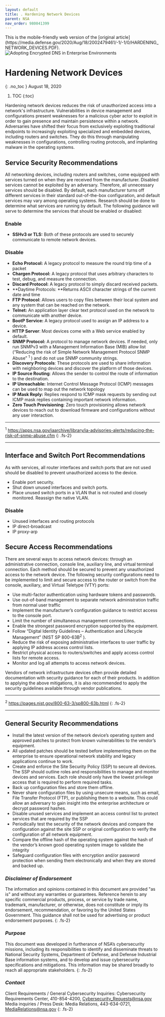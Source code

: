 ```yaml
---
layout: default
title: . Hardening Network Devices 
parent: NSA 
nav_order: 980041399 
---
```

<style>
.dont-break-out {
  /* These are technically the same, but use both */
  overflow-wrap: break-word;
  word-wrap: break-word;

  -ms-word-break: break-all;
  /* This is the dangerous one in WebKit, as it breaks things wherever */
  word-break: break-all;
  /* Instead use this non-standard one: */
  word-break: break-word;
}
</style>

<div class="dont-break-out" markdown="1">
This is the mobile-friendly web version of the [original article](https://media.defense.gov/2020/Aug/18/2002479461/-1/-1/0/HARDENING_NETWORK_DEVICES.PDF).

<img src="https://statics.bsafes.com/images/publications/HARDENING_NETWORK_DEVICES.png" alt="Adopting Encrypted DNS in Enterprise Environments" style="display:block; margin:0 auto">

# Hardening Network Devices 
{: .no_toc }
August 18, 2020
1. TOC
{:toc}

Hardening network devices reduces the risk of unauthorized access into a network's infrastructure. Vulnerabilities in device management and configurations present weaknesses for a malicious cyber actor to exploit in order to gain presence and maintain persistence within a network. Adversaries have shifted their focus from exclusively exploiting traditional endpoints to increasingly exploiting specialized and embedded devices, including routers and switches. They do this through manipulating weaknesses in configurations, controlling routing protocols, and implanting malware in the operating systems.

##  Service Security Recommendations
All networking devices, including routers and switches, come equipped with services turned on when they are received from the manufacturer. Disabled services cannot be exploited by an adversary. Therefore, all unnecessary services should be disabled. By default, each manufacturer turns off different services in their standard out-of-the-box configuration, and default services may vary among operating systems. Research should be done to determine what services are running by default. The following guidance will serve to determine the services that should be enabled or disabled:

### Enable
- **SSHv3 or TLS:** Both of these protocols are used to securely communicate to remote network devices.

### Disable
- **Echo Protocol:** A legacy protocol to measure the round trip time of a packet
- **Chargen Protocol:** A legacy protocol that uses arbitrary characters to test, debug, and measure the connection.
- **Discard Protocol:** A legacy protocol to simply discard received packets.
- **Daytime Protocols: **Returns ASCII character strings of the current date and time
- **FTP Protocol**: Allows users to copy files between their local system and any system that can be reached on the network.
- **Telnet:** An application layer clear text protocol used on the network to communicate with another device.
- **BootP Service:** A legacy protocol used to assign an IP address to a device.
- **HTTP Server**: Most devices come with a Web service enabled by default.
- **SNMP Protocol:** A protocol to manage network devices. If needed, only run SNMPv3 with a Management Information Base (MIB) allow list (“Reducing the risk of Simple Network Management Protocol SNMP Abuse” <sup>1</sup> ) and do not use SNMP community strings.
- **Discovery Protocols**: These protocols are used to share information with neighboring devices and discover the platform of those devices.
- **IP Source Routing**: Allows the sender to control the route of information to the destination.
- **IP Unreachable:** Internet Control Message Protocol (ICMP) messages can be used to map out the network topology
- **IP Mask Reply:** Replies respond to ICMP mask requests by sending out ICMP mask replies containing important network information.
- **Zero Touch Provisioning**: Zero touch provisioning allows network devices to reach out to download firmware and configurations without any user interaction.

***

<sup>1</sup> https://apps.nsa.gov/iaarchive/library/ia-advisories-alerts/reducing-the-risk-of-snmp-abuse.cfm
{: .fs-2}

***

## Interface and Switch Port Recommendations
As with services, all router interfaces and switch ports that are not used should be disabled to prevent unauthorized access to the device.

- Enable port security.
- Shut down unused interfaces and switch ports.
- Place unused switch ports in a VLAN that is not routed and closely monitored. Reassign the native VLAN.

### Disable

- Unused interfaces and routing protocols
- IP direct-broadcast
- IP proxy-arp

## Secure Access Recommendations
There are several ways to access network devices: through an administrative connection, console line, auxiliary line, and virtual terminal connection. Each method should be secured to prevent any unauthorized access to the network device. The following security configurations need to be implemented to limit and secure access to the router or switch from the console, auxiliary, and Virtual Teletype (VTY) ports:

- Use multi-factor authentication using hardware tokens and passwords.
- Use out-of-band management to separate network administration traffic from normal user traffic
- Implement the manufacturer’s configuration guidance to restrict access to the console port.
- Limit the number of simultaneous management connections.
- Enable the strongest password encryption supported by the equipment.
- Follow “Digital Identity Guidelines – Authentication and Lifecycle Management” (NIST SP 800-63B<sup>2</sup> ).
- Reduce the risk of exposing administrative interfaces to user traffic by applying IP address access control lists.
- Restrict physical access to routers/switches and apply access control lists for remote access.
- Monitor and log all attempts to access network devices.

Vendors of network infrastructure devices often provide detailed documentation with security guidance for each of their products. In addition to applying the above mitigations, it is also recommended to apply the security guidelines available through vendor publications.

***

<sup>2</sup> https://pages.nist.gov/800-63-3/sp800-63b.html
{: .fs-2}

***

## General Security Recommendations
- Install the latest version of the network device’s operating system and approved patches to protect from known vulnerabilities to the vendor’s equipment.
- All updated patches should be tested before implementing them on the enterprise to ensure operational network stability and legacy applications continue to work.
- Create and enforce the Site Security Policy (SSP) to secure all devices. The SSP should outline roles and responsibilities to manage and monitor devices and services. Each role should only have the lowest privilege access that is required to perform required tasks.
- Back up configuration files and store them offline.
- Never share configuration files by using unsecure means, such as email, File Transfer Protocol (FTP), or publishing them to a website. This could allow an adversary to gain insight into the enterprise architecture or decrypt password hashes.
- Disable unused services and implement an access control list to protect services that are required by the SSP
- Periodically test the security of the network devices and compare the configuration against the site SSP or original configuration to verify the configuration of all network equipment.
- Compare the offline hash of the operating system against the hash of the vendor’s known good operating system image to validate the integrity
- Safeguard configuration files with encryption and/or password protection when sending them electronically and when they are stored and backed up.

### _Disclaimer of Endorsement_
The information and opinions contained in this document are provided "as is" and without any warranties or guarantees. Reference herein to any specific commercial products, process, or service by trade name, trademark, manufacturer, or otherwise, does not constitute or imply its endorsement, recommendation, or favoring by the United States Government. This guidance shall not be used for advertising or product endorsement purposes.
{: .fs-2}

### _Purpose_
This document was developed in furtherance of NSA’s cybersecurity missions, including its responsibilities to identify and disseminate threats to National Security Systems, Department of Defense, and Defense Industrial Base information systems, and to develop and issue cybersecurity specifications and mitigations. This information may be shared broadly to reach all appropriate stakeholders.
{: .fs-2}

### _Contact_
Client Requirements / General Cybersecurity Inquiries: Cybersecurity Requirements Center, 410-854-4200, Cybersecurity_Requests@nsa.gov Media inquiries / Press Desk: Media Relations, 443-634-0721, MediaRelations@nsa.gov
{: .fs-2}
